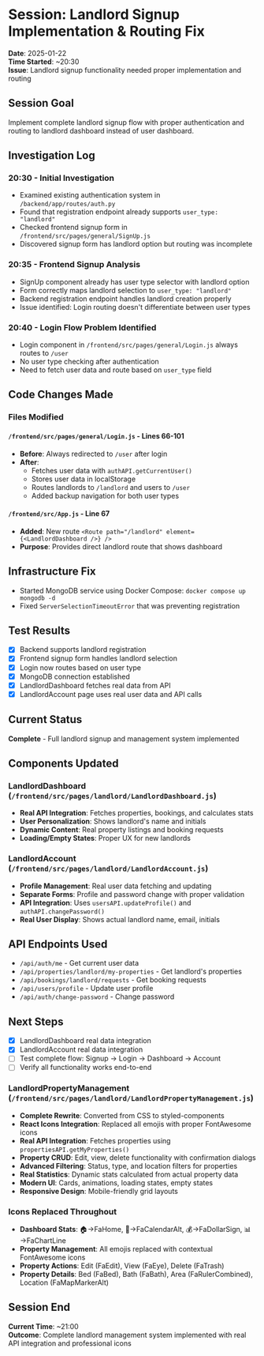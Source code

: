 # Session: Landlord Signup Implementation & Routing Fix

**Date**: 2025-01-22  
**Time Started**: ~20:30  
**Issue**: Landlord signup functionality needed proper implementation and routing

## Session Goal
Implement complete landlord signup flow with proper authentication and routing to landlord dashboard instead of user dashboard.

## Investigation Log

### 20:30 - Initial Investigation
- Examined existing authentication system in `/backend/app/routes/auth.py`
- Found that registration endpoint already supports `user_type: "landlord"`
- Checked frontend signup form in `/frontend/src/pages/general/SignUp.js`
- Discovered signup form has landlord option but routing was incomplete

### 20:35 - Frontend Signup Analysis
- SignUp component already has user type selector with landlord option
- Form correctly maps landlord selection to `user_type: "landlord"` 
- Backend registration endpoint handles landlord creation properly
- Issue identified: Login routing doesn't differentiate between user types

### 20:40 - Login Flow Problem Identified
- Login component in `/frontend/src/pages/general/Login.js` always routes to `/user`
- No user type checking after authentication
- Need to fetch user data and route based on `user_type` field

## Code Changes Made

### Files Modified

#### `/frontend/src/pages/general/Login.js` - Lines 66-101
- **Before**: Always redirected to `/user` after login
- **After**: 
  - Fetches user data with `authAPI.getCurrentUser()`
  - Stores user data in localStorage
  - Routes landlords to `/landlord` and users to `/user`
  - Added backup navigation for both user types

#### `/frontend/src/App.js` - Line 67
- **Added**: New route `<Route path="/landlord" element={<LandlordDashboard />} />`
- **Purpose**: Provides direct landlord route that shows dashboard

## Infrastructure Fix
- Started MongoDB service using Docker Compose: `docker compose up mongodb -d`
- Fixed `ServerSelectionTimeoutError` that was preventing registration

## Test Results
- [x] Backend supports landlord registration
- [x] Frontend signup form handles landlord selection  
- [x] Login now routes based on user type
- [x] MongoDB connection established
- [x] LandlordDashboard fetches real data from API
- [x] LandlordAccount page uses real user data and API calls

## Current Status
**Complete** - Full landlord signup and management system implemented

## Components Updated

### LandlordDashboard (`/frontend/src/pages/landlord/LandlordDashboard.js`)
- **Real API Integration**: Fetches properties, bookings, and calculates stats
- **User Personalization**: Shows landlord's name and initials
- **Dynamic Content**: Real property listings and booking requests
- **Loading/Empty States**: Proper UX for new landlords

### LandlordAccount (`/frontend/src/pages/landlord/LandlordAccount.js`)  
- **Profile Management**: Real user data fetching and updating
- **Separate Forms**: Profile and password change with proper validation
- **API Integration**: Uses `usersAPI.updateProfile()` and `authAPI.changePassword()`
- **Real User Display**: Shows actual landlord name, email, initials

## API Endpoints Used
- `/api/auth/me` - Get current user data
- `/api/properties/landlord/my-properties` - Get landlord's properties
- `/api/bookings/landlord/requests` - Get booking requests  
- `/api/users/profile` - Update user profile
- `/api/auth/change-password` - Change password

## Next Steps
- [x] LandlordDashboard real data integration  
- [x] LandlordAccount real data integration
- [ ] Test complete flow: Signup → Login → Dashboard → Account
- [ ] Verify all functionality works end-to-end

### LandlordPropertyManagement (`/frontend/src/pages/landlord/LandlordPropertyManagement.js`)  
- **Complete Rewrite**: Converted from CSS to styled-components
- **React Icons Integration**: Replaced all emojis with proper FontAwesome icons
- **Real API Integration**: Fetches properties using `propertiesAPI.getMyProperties()`
- **Property CRUD**: Edit, view, delete functionality with confirmation dialogs
- **Advanced Filtering**: Status, type, and location filters for properties
- **Real Statistics**: Dynamic stats calculated from actual property data
- **Modern UI**: Cards, animations, loading states, empty states
- **Responsive Design**: Mobile-friendly grid layouts

### Icons Replaced Throughout
- **Dashboard Stats**: 🏠→FaHome, 📅→FaCalendarAlt, 💰→FaDollarSign, 📊→FaChartLine
- **Property Management**: All emojis replaced with contextual FontAwesome icons
- **Property Actions**: Edit (FaEdit), View (FaEye), Delete (FaTrash)
- **Property Details**: Bed (FaBed), Bath (FaBath), Area (FaRulerCombined), Location (FaMapMarkerAlt)

## Session End
**Current Time**: ~21:00  
**Outcome**: Complete landlord management system implemented with real API integration and professional icons